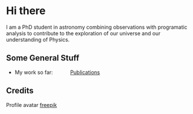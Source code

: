 # Hi there
I am a PhD student in astronomy combining observations with programatic analysis to contribute to the exploration of our universe and our understanding of Physics.

## Some General Stuff
* My work so far:
&nbsp;&nbsp;&nbsp;&nbsp;&nbsp;&nbsp;&nbsp;&nbsp;&nbsp;&nbsp; [Publications](https://ui.adsabs.harvard.edu/search/q=%20author%3A%22M.%20Scheuck%22&sort=date%20desc%2C%20bibcode%20desc&p_=0)

## Credits
Profile avatar [freepik](https://www.flaticon.com/free-icon/black-hole_360713?term=black+hole&page=1&position=14&origin=search&related_id=360713)
